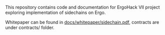 
This repository contains code and documentation for ErgoHack VII project exploring implementation of sidechains on Ergo.

Whitepaper can be found in [docs/whitepaper/sidechain.pdf](docs/whitepaper/sidechain.pdf), contracts are under contracts/ folder.
